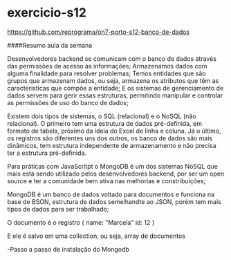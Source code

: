 # exercicio-s12

https://github.com/reprograma/on7-porto-s12-banco-de-dados

####Resumo aula da semana

Desenvolvedores backend se comunicam com o banco de dados através das permissões de acesso às informações;
Armazenamos dados com alguma finalidade para resolver problemas;
Temos entidades que são grupos que armazenam dados, ou seja, armazena os atributos que têm as características que compõe a entidade;
E os sistemas de gerenciamento de dados servem para gerir essas estruturas, permitindo manipular e controlar as permissões de uso do banco de dados;

Existem dois tipos de sistemas, o SQL (relacional) e o NoSQL (não relacional). O primeiro tem uma estrutura de dados pré-definida, em formato de tabela, próximo da ideia do Excel de linha e coluna. Já o último, os registros são diferentes uns dos outros, os banco de dados são mais dinâmicos, tem estrutura independente de armazenamento e não precisa ter a estrutura pré-definida.

Para práticas com JavaScritpt o MongoDB é um dos sistemas NoSQL que mais está sendo utilizado pelos desenvolvedores backend, por ser um open source e ter a comunidade bem ativa nas melhorias e constribuições;

MongoDB é um banco de dados voltado para documentos e funciona na base de BSON, estrutura de dados semelhandte ao JSON, porém tem mais tipos de dados para ser trabalhado;

O documento é o registro 
{
    name: "Marcela"
    id: 12
}

E ele é salvo em uma collection, ou seja, array de documentos

-Passo a passo de instalação do Mongodb
